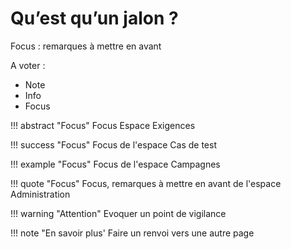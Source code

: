 # Qu’est qu’un jalon ?

Focus : remarques à mettre en avant

A voter : 

 - Note
 - Info
 - Focus

!!! abstract "Focus" 
	Focus Espace Exigences
	
!!! success "Focus" 
	Focus de l'espace Cas de test

!!! example "Focus" 
	Focus de l'espace Campagnes
	
!!! quote "Focus" 
	Focus, remarques à mettre en avant de l'espace Administration

!!! warning "Attention" 
	Evoquer un point de vigilance

!!! note "En savoir plus'
	Faire un renvoi vers une autre page



<!--stackedit_data:
eyJoaXN0b3J5IjpbLTE5NDcwNjMzNzIsLTMyMzkxOTgzMSwyMD
MwMTc2NTY5XX0=
-->